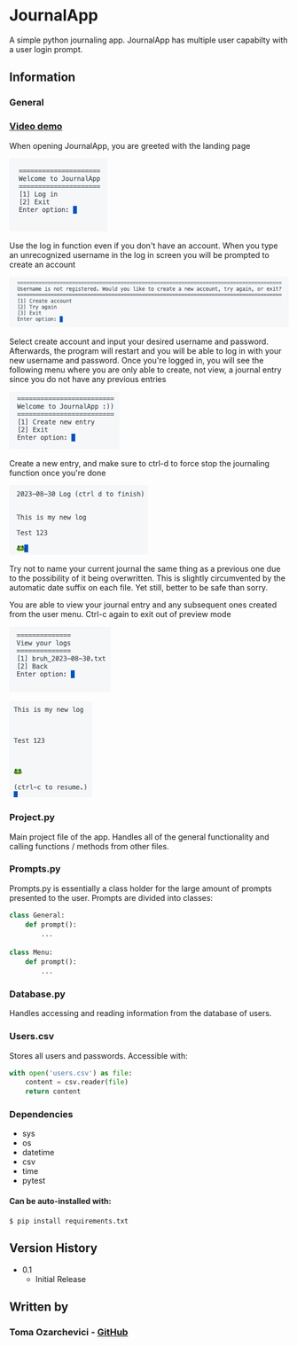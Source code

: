 # JournalApp

A simple python journaling app. JournalApp has multiple user capabilty with a user login prompt.

## Information

### General

### [Video demo](https://youtu.be/mcRWRL10bV0?si=E9F9v6Fb19Le6vI_)

When opening JournalApp, you are greeted with the landing page

![image](resources/1.png)

Use the log in function even if you don't have an account. When you type an unrecognized username in the log in screen you will be prompted to create an account

![image](resources/2.png)

Select create account and input your desired username and password. Afterwards, the program will restart and you will be able to log in with your new username and password. Once you're logged in, you will see the following menu where you are only able to create, not view, a journal entry since you do not have any previous entries

![image](resources/3.png)

Create a new entry, and make sure to ctrl-d to force stop the journaling function once you're done

![image](resources/4.png)

Try not to name your current journal the same thing as a previous one due to the possibility of it being overwritten. This is slightly circumvented by the automatic date suffix on each file. Yet still, better to be safe than sorry.

You are able to view your journal entry and any subsequent ones created from the user menu. Ctrl-c again to exit out of preview mode

![image](resources/5.png)

![image](resources/6.png)



### Project.py
Main project file of the app. Handles all of the general functionality and calling functions / methods from other files.

### Prompts.py
Prompts.py is essentially a class holder for the large amount of prompts presented to the user. Prompts are divided into classes:
```python
class General:
    def prompt():
        ...

class Menu:
    def prompt():
        ...
```


### Database.py
Handles accessing and reading information from the database of users.

### Users.csv
Stores all users and passwords. Accessible with:

```python
with open('users.csv') as file:
    content = csv.reader(file)
    return content
```



### Dependencies

* sys
* os
* datetime
* csv
* time
* pytest

#### Can be auto-installed with:

```console
$ pip install requirements.txt
```
## Version History
* 0.1
    * Initial Release

## Written by

### Toma Ozarchevici  - [GitHub](https://github.com/toma-oz)

